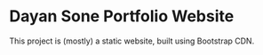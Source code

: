 # Dayan Sone Portfolio Website
This project is (mostly) a static website, built using Bootstrap CDN.
